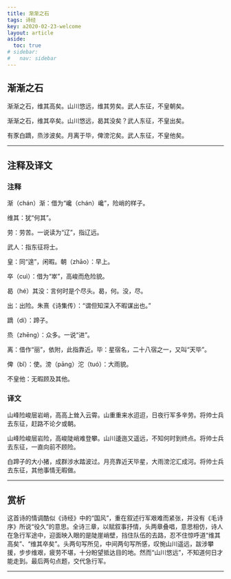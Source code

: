 ```yaml
---
title: 渐渐之石
tags: 诗经
key: a2020-02-23-welcome
layout: article
aside:
  toc: true
# sidebar:
#   nav: sidebar
---
```


## 渐渐之石

渐渐之石，维其高矣。山川悠远，维其劳矣。武人东征，不皇朝矣。

渐渐之石，维其卒矣。山川悠远，曷其没矣？武人东征，不皇出矣。

有豕白蹢，烝涉波矣。月离于毕，俾滂沱矣。武人东征，不皇他矣。

---

## 注释及译文

### 注释

渐（chán）渐：借为“巉（chán）巉”，险峭的样子。

维其：犹“何其”。

劳：劳苦。一说读为“辽”，指辽远。

武人：指东征将士。

皇：同“遑”，闲暇。朝（zhāo）：早上。

卒（cuì）：借为“崒”，高峻而危险貌。

曷（hé）其没：言何时是个尽头。曷，何。没，尽。

出：出险。朱熹《诗集传）：“谓但知深入不暇谋出也。”

蹢（dí）：蹄子。

烝（zhēng）：众多。一说“进”。

离：借作“丽”，依附，此指靠近。毕：星宿名，二十八宿之一，又叫“天毕”。

俾（bǐ）：使。滂（pāng）沱（tuó）：大雨貌。

不皇他：无暇顾及其他。

### 译文

山峰险峻层岩峭，高高上耸入云霄。山重重来水迢迢，日夜行军多辛劳。将帅士兵去东征，赶路不论夕或朝。

山峰险峻层岩险，高峻陡峭难登攀。山川逶迤又遥远，不知何时到终点。将帅士兵去东征，一直向前不顾险。

白蹄子的大小猪，成群涉水踏波过。月亮靠近天毕星，大雨滂沱汇成河。将帅士兵去东征，其他事情无暇做。

---

## 赏析
 
这首诗的情调酷似《诗经》中的“国风”，重在叙述行军艰难而紧张，并没有《毛诗序》所说“役久”的意思。全诗三章，以赋叙事抒情，头两章叠唱，意思相仿，诗人在急行军途中，迎面映入眼的是陡崖峭壁，挡住队伍的去路，忍不住惊呼道“维其高矣”、“维其卒矣”。头两句写所见，中间两句写所感，叹惋山川遥远，跋涉攀援，步步维艰，疲劳不堪，十分盼望抵达目的地。然而“山川悠远”，不知道何日才能走到。最后两句点题，交代急行军。

---
